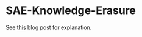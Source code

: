 # SAE-Knowledge-Erasure
See [this](https://yoav.ml/blog/2025/sae-knowledge-erasure/) blog post for explanation.
